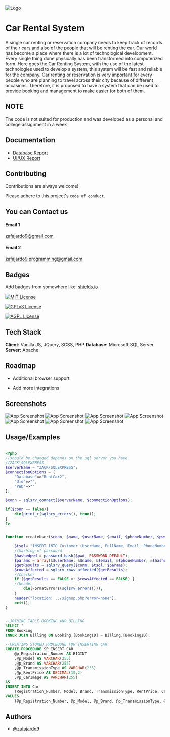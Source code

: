 
![Logo](https://github.com/zafajardo9/eCommerce_CarRental/blob/main/img/logo/LOGO1.png?raw=true)


# Car Rental System

A single car renting or reservation company needs to keep track of records of their cars and also of the people that will be renting the car. Our world has become a place where there is a lot of technological development. Every single thing done physically has been transformed into computerized form. Here goes the Car Renting System, with the use of the latest technologies used to develop a system, this system will be fast and reliable for the company. Car renting or reservation is very important for every people who are planning to travel across their city because of different occasions. Therefore, it is proposed to have a system that can be used to provide booking and management to make easier for both of them.


## NOTE

The code is not suited for production and was developed as a personal and college assignment in a week


## Documentation

- [Database Report](https://github.com/zafajardo9/eCommerce_CarRental/raw/main/documentation/DATABASE%20REPORT.pdf)
- [UI/UX Report](https://github.com/zafajardo9/eCommerce_CarRental/raw/main/documentation/UIUX%20Design.pdf)


## Contributing

Contributions are always welcome!

Please adhere to this project's `code of conduct`.


## You can Contact us

#### Email 1

zafajardo9@gmail.com

#### Email 2

zafajardo9.programming@gmail.com

## Badges

Add badges from somewhere like: [shields.io](https://shields.io/)

[![MIT License](https://img.shields.io/badge/License-MIT-green.svg)](https://img.shields.io/github/license/zafajardo9/eCommerce_CarRental)

[![GPLv3 License](https://img.shields.io/badge/License-GPL%20v3-yellow.svg)](https://opensource.org/licenses/)

[![AGPL License](https://img.shields.io/badge/license-AGPL-blue.svg)](http://www.gnu.org/licenses/agpl-3.0)


## Tech Stack

**Client:** Vanilla JS, JQuery, SCSS, PHP
**Database:** Microsoft SQL Server
**Server:** Apache


## Roadmap

- Additional browser support

- Add more integrations


## Screenshots


![App Screenshot](https://raw.githubusercontent.com/zafajardo9/eCommerce_CarRental/main/documentation/1.jpg)
![App Screenshot](https://raw.githubusercontent.com/zafajardo9/eCommerce_CarRental/main/documentation/2.jpg)
![App Screenshot](https://raw.githubusercontent.com/zafajardo9/eCommerce_CarRental/main/documentation/3.jpg)
![App Screenshot](https://raw.githubusercontent.com/zafajardo9/eCommerce_CarRental/main/documentation/4.jpg)
![App Screenshot](https://raw.githubusercontent.com/zafajardo9/eCommerce_CarRental/main/documentation/5.jpg)
![App Screenshot](https://raw.githubusercontent.com/zafajardo9/eCommerce_CarRental/main/documentation/6.jpg)
![App Screenshot](https://raw.githubusercontent.com/zafajardo9/eCommerce_CarRental/main/documentation/7.jpg)


## Usage/Examples

```php

<?php
//should be changed depends on the sql server you have
//ZACK\SQLEXPRESS
$serverName = "ZACK\SQLEXPRESS";
$connectionOptions = [
    "Database"=>"RentCar2",
    "Uid"=>"",
    "PWD"=>""
];

$conn = sqlsrv_connect($serverName, $connectionOptions);

if($conn == false){
    die(print_r(sqlsrv_errors(), true));
}
?>
```

```php

function createUser($conn, $name, $userName, $email, $phoneNumber, $pwd) {

    $tsql= "INSERT INTO Customer (UserName, FullName, Email, PhoneNumber, [Password]) VALUES (?,?,?,?,?);";
    //hashing of password
    $hashedpwd = password_hash($pwd, PASSWORD_DEFAULT);
    $params = array(&$userName, &$name, &$email, &$phoneNumber, &$hashedpwd);
    $getResults = sqlsrv_query($conn, $tsql, $params);
    $rowsAffected = sqlsrv_rows_affected($getResults);
    //Checker
    if ($getResults == FALSE or $rowsAffected == FALSE) {
    //header
        die(FormatErrors(sqlsrv_errors()));
    }
    header("location: ../signup.php?error=none");
    exit();
}
```

```sql

--JOINING TABLE BOOKING AND BILLING
SELECT *
FROM Booking
INNER JOIN Billing ON Booking.[BookingID] = Billing.[BookingID];

--CREATING STORED PROCEDURE FOR INSERTING CAR
CREATE PROCEDURE SP_INSERT_CAR
	@p_Registration_Number AS BIGINT
	,@p_Model AS VARCHAR(255)
	,@p_Brand AS VARCHAR(255)
	,@p_TransmissionType AS VARCHAR(255)
	,@p_RentPrice AS DECIMAL(10,2)
	,@p_CarImage AS VARCHAR(255)
AS
INSERT INTO Car
	(Registration_Number, Model, Brand, TransmissionType, RentPrice, CarImage)
VALUES
	(@p_Registration_Number, @p_Model, @p_Brand, @p_TransmissionType, @p_RentPrice, @p_CarImage)
```



## Authors

- [@zafajardo9](https://github.com/zafajardo9)


